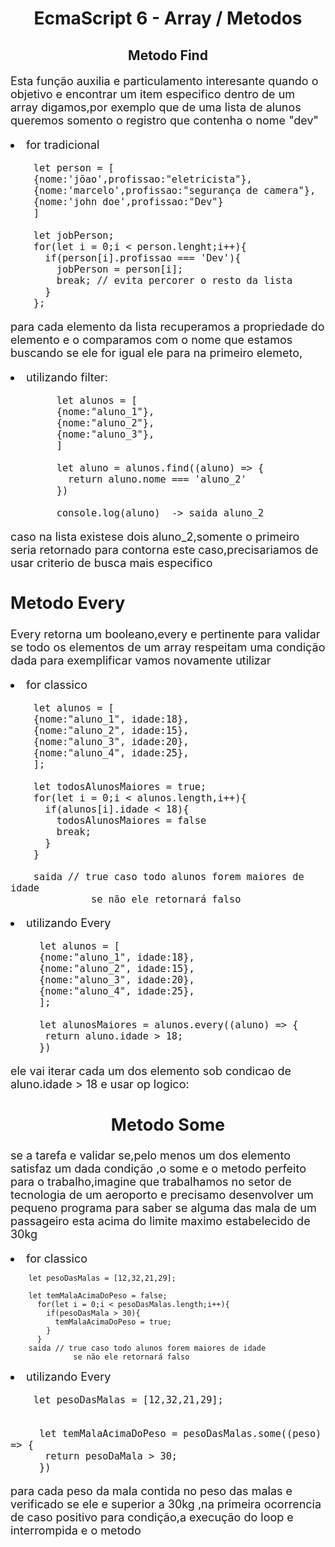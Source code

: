 <h1 align="center"> EcmaScript 6 - Array / Metodos </h1>

<h2 align="center"> Metodo Find </h2>

<p style="font-size: 18px;" >
  Esta função auxilia e particulamento interesante
  quando o objetivo e encontrar um item especifico
  dentro de um array
  digamos,por exemplo que de uma lista de alunos
  queremos somento o registro que contenha o nome "dev"
</p>

<li style="font-size:18px;"> for tradicional

        let person = [
        {nome:'jõao',profissao:"eletricista"},
        {nome:'marcelo',profissao:"segurança de camera"},
        {nome:'john doe',profissao:"Dev"}
        ]

        let jobPerson;
        for(let i = 0;i < person.lenght;i++){
          if(person[i].profissao === 'Dev'){
            jobPerson = person[i];
            break; // evita percorer o resto da lista
          }
        };
<p style="font-size:18px;">
    para cada elemento da lista recuperamos a propriedade
    do elemento e o comparamos com o nome que estamos buscando
    se ele for igual ele para na primeiro elemeto,
</p>   

<li style="font-size:18px;"> utilizando filter: 

            let alunos = [
            {nome:"aluno_1"},
            {nome:"aluno_2"},
            {nome:"aluno_3"},
            ]

            let aluno = alunos.find((aluno) => {
              return aluno.nome === 'aluno_2'
            })

            console.log(aluno)  -> saida aluno_2

<p style="font-size:18px;"> 
caso na lista existese dois aluno_2,somente o primeiro seria retornado
para contorna este caso,precisariamos de usar criterio de busca mais especifico
</p>

<h2 > Metodo Every </h2>

<div style="font-size:18px;">

  <p style="font-size:18px;">
    Every retorna um booleano,every e pertinente para validar
    se todo os elementos de um array respeitam uma condição dada 
    para exemplificar vamos novamente utilizar 
  </p>

  <li style="font-size:18px;"> for classico 


        let alunos = [
        {nome:"aluno_1", idade:18},
        {nome:"aluno_2", idade:15},
        {nome:"aluno_3", idade:20},
        {nome:"aluno_4", idade:25},
        ];

        let todosAlunosMaiores = true;
        for(let i = 0;i < alunos.length,i++){
          if(alunos[i].idade < 18){
            todosAlunosMaiores = false
            break; 
          }
        }

        saida // true caso todo alunos forem maiores de idade 
                  se não ele retornará falso

<li style="font-size:18px;"> utilizando Every
 
         let alunos = [
         {nome:"aluno_1", idade:18},
         {nome:"aluno_2", idade:15},
         {nome:"aluno_3", idade:20},
         {nome:"aluno_4", idade:25},
         ];

         let alunosMaiores = alunos.every((aluno) => {
          return aluno.idade > 18;
         })

<p style="font-size:18px;">
  ele vai iterar cada um dos elemento sob condicao de 
  aluno.idade > 18 e usar op logico:
</p>

<h2 align="center"> Metodo Some </h2>

<div style="font-size:18px;">

  <p>
    se a tarefa e validar se,pelo menos um dos elemento
    satisfaz um dada condição ,o some e o metodo perfeito
     para o trabalho,imagine que trabalhamos no setor de tecnologia de
      um aeroporto e precisamo desenvolver um pequeno programa 
      para saber se alguma das mala de um passageiro esta acima do limite
      maximo estabelecido de 30kg
  </p>

  <li style="font-size:18px;"> for classico </li>


        let pesoDasMalas = [12,32,21,29];

        let temMalaAcimaDoPeso = false;
          for(let i = 0;i < pesoDasMalas.length;i++){
            if(pesoDasMala > 30){
              temMalaAcimaDoPeso = true;
            }
          }
        saida // true caso todo alunos forem maiores de idade 
                  se não ele retornará falso
                  
                  
<li style="font-size:18px;"> utilizando Every

        let pesoDasMalas = [12,32,21,29];
        

         let temMalaAcimaDoPeso = pesoDasMalas.some((peso) => {
          return pesoDaMala > 30;
         })

<p>
  para cada peso da mala contida no peso das malas e verificado se ele 
  e superior a 30kg ,na primeira ocorrencia de caso positivo
  para condição,a execução do loop e interrompida e o metodo
</p>
</div>
</div>
